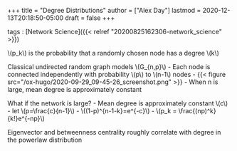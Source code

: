 +++
title = "Degree Distributions"
author = ["Alex Day"]
lastmod = 2020-12-13T20:18:50-05:00
draft = false
+++

tags
: [Network Science]({{< relref "20200825162306-network_science" >}})


\\(p\_k\\) is the probability that a randomly chosen node has a degree \\(k\\)

Classical undirected random graph models \\(G\_{n,p}\\)
    -   Each node is connected independently with probability \\(p\\) to \\(n-1\\) nodes
        -   {{< figure src="/ox-hugo/2020-09-29_09-45-26_screenshot.png" >}}
            -   When n is large, mean degree is approximately constant

What if the network is large?
    -   Mean degree is approximately constant \\(c\\)
    -   let \\(p=\frac{c}{n-1}\\)
    -   \\((1-p)^{n-1-k}=e^{-c}\\)
    -   \\(p\_k = \frac{(np)^k}{k!}e^{-np}\\)

Eigenvector and betweenness centrality roughly correlate with degree in the powerlaw distribution
